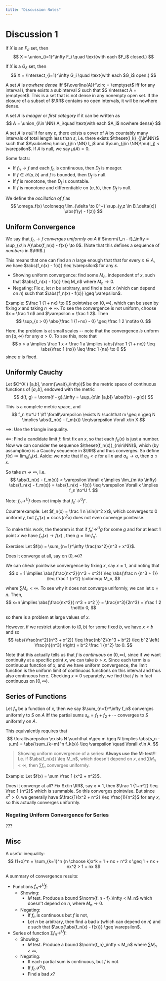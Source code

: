 ```yaml
---
title: "Discussion Notes"
---
```


# Discussion 1

If $X$ is an $F_\sigma$ set, then
$$
X = \union_{i=1}^\infty F_i \quad \text{with each $F_i$ closed.}
$$

If $X$ is a $G_\delta$ set, then
$$
X = \intersect_{i=1}^\infty G_i \quad \text{with each $G_i$ open.}
$$

A set $A$ is *nowhere dense* iff $(\overline{A})^\circ = \emptyset$ iff for any interval $I$, there exists a subinterval $S$ such that $S \intersect A = \emptyset$. This is a set that is not dense in any nonempty open set. If the closure of a subset of $\RR$ contains no open intervals, it will be nowhere dense.

A set $A$ is *meager* or *first category* if it can be written as
$$
A = \union_{i\in \NN} A_i\quad \text{with each $A_i$ nowhere dense}
$$

A set $A$ is *null* if for any $\varepsilon$, there exists a cover of $A$ by countably many intervals of total length less than $\varepsilon$, i.e. there exists $\theset{I_k}_{j\in\NN}$ such that $A\subseteq \union_{j\in \NN} I_j$ and $\sum_{j\in \NN}\mu(I_j) < \varepsilon$. If $A$ is null, we say $\mu(A) = 0$.

Some facts:

- If $f_n \to f$ and each $f_n$ is continuous, then $D_f$ is meager.
- If $f \in \mathcal{R}(a, b)$ and $f$ is bounded, then $D_f$ is null.
- If $f$ is monotone, then $D_f$ is countable.
- If $f$ is monotone and differentiable on $(a,b)$, then $D_f$ is null.

We define the *oscillation of $f$* as
$$
\omega_f(x) \coloneqq \lim_{\delta \to 0^+} \sup_{y,z \in B_\delta(x)} \abs{f(y) - f(z)}
$$

## Uniform Convergence

We say that $f_n \to f$ *converges uniformly on $A$* if $\norm{f_n - f}_\infty = \sup_{x\in A}\abs{f_n(x) - f(x)} \to 0$. (Note that this defines a sequence of *numbers* in $\RR$.)

This means that one can find an $n$ large enough that that for every $x\in A$, we have $\abs{f_n(x) - f(x)} \leq \varepsilon$ for any $\varepsilon$.

- Showing uniform convergence: find some $M_n$, independent of $x$, such that $\abs{f_n(x) - f(x)} \leq M_n$ where $M_n \to 0$.
- Negating: Fix $\varepsilon$, let $n$ be arbitrary, and find a bad $x$ (which can depend on $n$) such that $\abs{f_n(x) - f(x)} \geq \varepsilon$.

Example: $\frac 1 {1 + nx} \to 0$ pointwise on $(0, \infty)$, which can be seen by fixing $x$ and taking $n \to \infty$. To see the convergence is not uniform, choose $x = \frac 1 n$ and $\varepsilon = \frac 1 2$. Then
$$
\sup_{x > 0} \abs{\frac 1 {1+nx} - 0} \geq \frac 1 2 \not\to 0.
$$

Here, the problem is at small scales -- note that the convergence *is* unform on $[a, \infty)$ for any $a > 0$. To see this, note that
$$
x > a \implies \frac 1 x < \frac 1 a \implies \abs{\frac 1 {1 + nx}} \leq \abs{\frac 1 {nx}} \leq \frac 1 {na} \to 0
$$
since $a$ is fixed.

## Uniformly Cauchy

Let $C^0( ( [a,b], \norm{\wait}_\infty))$ be the metric space of continuous functions of $[a,b]$, endowed with the metric
$$
d(f, g) = \norm{f - g}_\infty = \sup_{x\in [a,b]} \abs{f(x) - g(x)}
$$

This is a complete metric space, and
$$
f_n \to^U f \iff \forall\varepsilon \exists N \suchthat m \geq n \geq N \implies \abs{f_n(x) - f_m(x)} \leq\varepsilon \forall x\in X
$$

$\implies$: Use the triangle inequality.

$\impliedby$: Find a candidate limit $f$: first fix an $x$, so that each $f_n(x)$ is just a number. Now we can consider the sequence $\theset{f_n(x)}_{n\in\NN}$, which (by assumption) is a Cauchy sequence in $\RR$ and thus converges. So define $f(x) \coloneqq \lim_n f_n(x)$. Aside: we note that if $a_n < \varepsilon$ for all $n$ and $a_n \to a$, then $a\leq \varepsilon$.

So take $m\to \infty$, i.e.
$$
\abs{f_n(x) - f_m(x)} < \varepsilon \forall x \implies
\lim_{m \to \infty}
\abs{f_n(x) - f_m(x)} =
\abs{f_n(x) - f(x)} \leq \varepsilon \forall x \implies
f_n \to^U f.
$$

Note: $f_n \to^U f$ does not imply that $f_n' \to^U f'$.

Counterexample:
Let $f_n(x) = \frac 1 n \sin(n^2 x)$, which converges to $0$ uniformly, but $f_n'(x) = n\cos(n^2 x)$ does not even converge pointwise.

To make this work, the theorem is that if $f_n' \to^U g$ for some $g$ and for at least 1 point $x$ we have $f_n(x) \to f(x)$ , then $g = \lim f_n'$.

Exercise:
Let $f(x) = \sum_{n=1}^\infty \frac{nx^2}{n^3 + x^3}$.

Does it converge at all, say on $(0, \infty)$?

We can check pointwise convergence by fixing $x$, say $x=1$, and noting that
$$
x = 1 \implies \abs{\frac{nx^2}{n^3 + x^2}} \leq \abs{\frac n {n^3 + 1}} \leq \frac 1 {n^2} \coloneqq M_n,
$$

where $\sum M_n < \infty$. To see why it does not converge uniformly, we can let $x=n$. Then,
$$
x=n \implies \abs{\frac{nx^2}{ n^3 + x^2 }} = \frac{n^3}{2n^3} = \frac 1 2 \not\to 0,
$$

so there is a problem at large values of $x$.

However, if we restrict attention to $(0, b)$ for some fixed $b$, we have $x < b$ and so
$$
\abs{\frac{nx^2}{n^3 + x^2}} \leq
\frac{nb^2}{n^3 + b^2} \leq
b^2 \left( \frac{n}{n^3} \right) =
b^2 \frac 1 {n^2} \to 0.
$$

Note that this actually tells us that $f$ is *continuous* on $(0, \infty)$, since if we want continuity at a specific point $x$, we can take $b>x$. Since each term is a continuous function of $x$, and we have uniform convergence, the limit function is the uniform limit of continuous functions on this interval and thus also continuous here. Checking $x=0$ separately, we find that $f$ is in fact continuous on $[0, \infty)$.


## Series of Functions

Let $f_n$ be a function of $x$, then we say $\sum_{n=1}^\infty f_n$ converges uniformly to $S$ on $A$ iff the partial sums $s_n = f_1 + f_2 + \cdots$ converges to $S$ uniformly on $A$.

This equivalently requires that
$$
\forall\varepsilon \exists N \suchthat n\geq m \geq N \implies \abs{s_n - s_m} = \abs{\sum_{k=m}^n f_k(x)} \leq \varepsilon \quad \forall x\in A.
$$

> Showing uniform convergence of a series: **Always use the M-test**!!! I.e. if $\abs{f_n(x)} \leq M_n$, which doesn't depend on $x$, and $\sum M_n < \infty$, then $\sum f_n$ converges uniformly.


Example:
Let $f(x) = \sum \frac 1 {x^2 + n^2}$.

Does it converge at all? Fix $x\in \RR$, say $x=1$, then $\frac 1 {1+n^2} \leq \frac 1 {n^2}$ which is summable. So this converges pointwise. But since $x^2 > 0$, we generally have $\frac{1}{x^2 + n^2} \leq \frac{1}{n^2}$ for any $x$, so this actually converges uniformly.

### Negating Uniform Convergence for Series
???


## Misc

A useful inequality:
$$
(1+x)^n = \sum_{k=1}^n {n \choose k}x^k = 1 + nx + n^2 x \geq 1 + nx + nx^2 > 1 + nx
$$


A summary of convergence results:

- Functions $f_n \to^U f$:
  - Showing:
    - $M$ test. Produce a bound $\norm{f_n - f}_\infty < M_n$ which doesn't depend on $n$, where $M_n \to 0$.
  - Negating:
    - If $f_n$ is continuous but $f$ is not,
    - Let $n$ be arbitrary, then find a bad $x$ (which can depend on $n$) and $\varepsilon$ such that $\sup{\abs{f_n(x) - f(x)}} \geq \varepsilon$.
- Series of function $\sum f_n \to^U f$:
  - Showing:
    - $M$ test. Produce a bound $\norm{f_n}_\infty < M_n$ where $\sum M_n < \infty$.
  - Negating:
    - If each partial sum is continuous, but $f$ is not.
    - If $f_n \not\to^U 0$.
    - Find a bad $x$?
